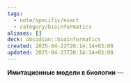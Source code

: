```yaml
---
tags:
  - note/specific/exact
  - category/bioinformatics
aliases: []
deck: obsidian::bioinformatics
created: 2025-04-23T20:14:14+03:00
updated: 2025-04-23T20:14:14+03:00
---
```


**Имитационные модели в биологии**
—
